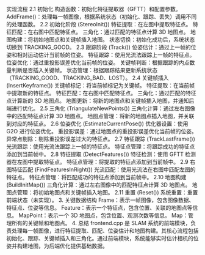  实现流程
2.1 初始化
构造函数：初始化特征提取器（GFTT）和配置参数。
AddFrame()：处理每一帧图像，根据系统状态（初始化、跟踪、丢失）调用不同的处理函数。
2.2 初始化阶段 (StereoInit())
特征提取：在左图中提取特征点。
特征匹配：在右图中匹配特征点。
三角化：通过匹配的特征点计算 3D 地图点。
地图构建：将初始地图点和关键帧插入地图。
状态切换：初始化成功后，系统状态切换到 TRACKING_GOOD。
2.3 跟踪阶段 (Track())
位姿估计：通过上一帧的位姿和相对运动估计当前帧的位姿。
特征跟踪：使用光流法跟踪上一帧的特征点。
位姿优化：通过重投影误差优化当前帧的位姿。
关键帧判断：根据跟踪的内点数量判断是否插入关键帧。
状态管理：根据跟踪结果更新系统状态（TRACKING_GOOD、TRACKING_BAD、LOST）。
2.4 关键帧插入 (InsertKeyframe())
关键帧标记：将当前帧标记为关键帧。
特征提取：在当前帧中提取新的特征点。
特征匹配：在右图中匹配特征点。
三角化：通过匹配的特征点计算新的 3D 地图点。
地图更新：将新的地图点和关键帧插入地图，并通知后端进行优化。
2.5 三角化 (TriangulateNewPoints())
三角化计算：通过左右图像中的匹配特征点计算 3D 地图点。
地图点管理：将新的地图点插入地图，并关联到对应的特征点。
2.6 位姿优化 (EstimateCurrentPose())
优化器设置：使用 G2O 进行位姿优化。
重投影误差：通过地图点的重投影误差优化当前帧的位姿。
异常点剔除：剔除重投影误差过大的特征点。
2.7 特征跟踪 (TrackLastFrame())
光流跟踪：使用光流法跟踪上一帧的特征点。
特征点管理：将跟踪成功的特征点添加到当前帧中。
2.8 特征提取 (DetectFeatures())
特征检测：使用 GFTT 检测器在左图中提取特征点。
特征点管理：将提取的特征点添加到当前帧中。
2.9 右图特征匹配 (FindFeaturesInRight())
光流匹配：使用光流法在右图中匹配左图的特征点。
特征点管理：将匹配成功的特征点添加到当前帧中。
2.10 地图构建 (BuildInitMap())
三角化计算：通过左右图像中的匹配特征点计算 3D 地图点。
地图点管理：将初始地图点和关键帧插入地图。
2.11 重置 (Reset())
系统重置：重置前端状态（未实现）。
3. 关键数据结构
Frame：表示一帧图像，包含图像数据、特征点、位姿等信息。
Feature：表示一个特征点，包含位置、关联的地图点等信息。
MapPoint：表示一个 3D 地图点，包含位置、观测次数等信息。
Map：管理所有的关键帧和地图点。
4. 总结
frontend.cpp 是 SLAM 系统的前端模块，负责处理每一帧图像，进行特征提取、匹配、位姿估计和地图构建。其核心流程包括初始化、跟踪、关键帧插入和三角化。通过前端模块，系统能够实时估计相机的位姿并构建地图，为后端优化提供基础数据。

